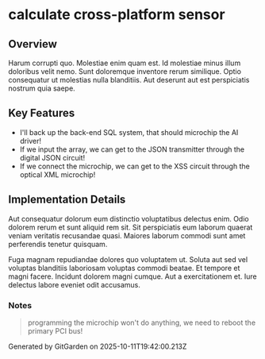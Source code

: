 # calculate cross-platform sensor

## Overview
Harum corrupti quo. Molestiae enim quam est. Id molestiae minus illum doloribus velit nemo. Sunt doloremque inventore rerum similique. Optio consequatur ut molestias nulla blanditiis. Aut deserunt aut est perspiciatis nostrum quia saepe.

## Key Features
- I'll back up the back-end SQL system, that should microchip the AI driver!
- If we input the array, we can get to the JSON transmitter through the digital JSON circuit!
- If we connect the microchip, we can get to the XSS circuit through the optical XML microchip!

## Implementation Details
Aut consequatur dolorum eum distinctio voluptatibus delectus enim. Odio dolorem rerum et sunt aliquid rem sit. Sit perspiciatis eum laborum quaerat veniam veritatis recusandae quasi. Maiores laborum commodi sunt amet perferendis tenetur quisquam.
 Fuga magnam repudiandae dolores quo voluptatem ut. Soluta aut sed vel voluptas blanditiis laboriosam voluptas commodi beatae. Et tempore et magni facere. Incidunt dolorem magni cumque. Aut a exercitationem et. Iure delectus labore eveniet odit accusamus.

### Notes
> programming the microchip won't do anything, we need to reboot the primary PCI bus!

Generated by GitGarden on 2025-10-11T19:42:00.213Z